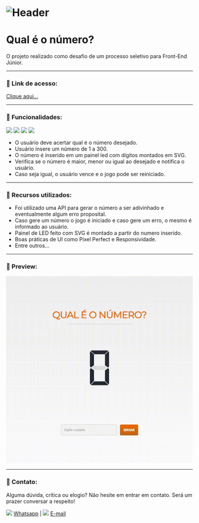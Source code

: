 # ![Header]( [https://thalesnunes.com.br/github/header.png](https://raw.githubusercontent.com/thalesonunes/thalesonunes/main/header.png) )

#  Qual é o número?

O projeto realizado como desafio de um processo seletivo para Front-End Júnior.

------

### :rocket: Link de acesso:

<a href="https://thalesnunes.com.br/pequenos-projetos/qual-e-o-numero/" target="_blank">Clique aqui...</a>

------

### :rocket: Funcionalidades:

<img src="https://img.icons8.com/color/48/000000/html-5--v1.png"/> <img src="https://img.icons8.com/color/48/000000/css3.png"/> <img src="https://img.icons8.com/color/48/000000/javascript--v1.png"/> <img src="https://img.icons8.com/color/48/000000/api.png"/>

- O usuário deve acertar qual é o número desejado.
- Usuário insere um número de 1 a 300.
- O número é inserido em um painel led com dígitos montados em SVG.
- Verifica se o número é maior, menor ou igual ao desejado e notifica o usuário.
- Caso seja igual, o usuário vence e o jogo pode ser reiniciado.

------

### :rocket: Recursos utilizados:

- Foi utilizado uma API para gerar o número a ser adivinhado e eventualmente algum erro proposital.
- Caso gere um número o jogo é iniciado e caso gere um erro, o mesmo é informado ao usuário.
- Painel de LED feito com SVG é montado a partir do numero inserido.
- Boas práticas de UI como Pixel Perfect e Responsividade.
- Entre outros...

------

### :rocket: Preview:

<img src="gif-animado.gif"> </img>

------

###  :rocket: Contato:

Alguma dúvida, crítica ou elogio? Não hesite em entrar em contato. Será um prazer conversar a respeito!

<img src="https://thalesnunes.com.br/github/whatsapp.svg" width="30"> [Whatsapp](https://api.whatsapp.com/send?phone=5535997438652) | <img src="https://thalesnunes.com.br/github/email.svg" width="30"> [E-mail](mailto:thales.o.nunes@gmail.com)
